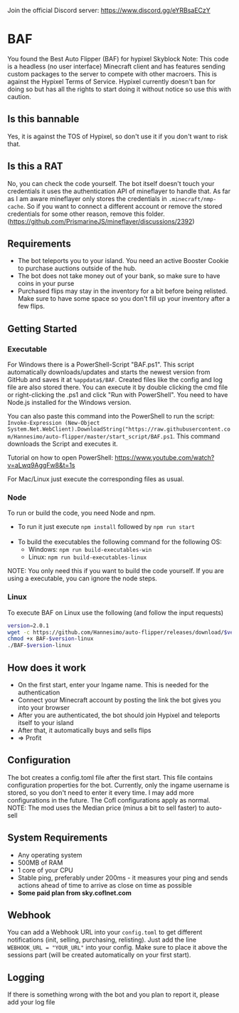 Join the official Discord server:
https://www.discord.gg/eYRBsaECzY

# BAF

You found the Best Auto Flipper (BAF) for hypixel Skyblock
Note: This code is a headless (no user interface) Minecraft client and has features sending custom packages to the server to compete with other macroers. This is against the Hypixel Terms of Service.
Hypixel currently doesn't ban for doing so but has all the rights to start doing it without notice so use this with caution.

## Is this bannable

Yes, it is against the TOS of Hypixel, so don't use it if you don't want to risk that.

## Is this a RAT

No, you can check the code yourself. The bot itself doesn't touch your credentials it uses the authentication API of mineflayer to handle that.
As far as I am aware mineflayer only stores the credentials in `.minecraft/nmp-cache`. So if you want to connect a different account or remove the stored credentials for some other reason, remove this folder. (https://github.com/PrismarineJS/mineflayer/discussions/2392)

## Requirements

-   The bot teleports you to your island. You need an active Booster Cookie to purchase auctions outside of the hub.
-   The bot does not take money out of your bank, so make sure to have coins in your purse
-   Purchased flips may stay in the inventory for a bit before being relisted. Make sure to have some space so you don't fill up your inventory after a few flips.

## Getting Started

### Executable

For Windows there is a PowerShell-Script "BAF.ps1". This script automatically downloads/updates and starts the newest version from GitHub and saves it at `%appdata$/BAF`. Created files like the config and log file are also stored there. You can execute it by double clicking the cmd file or right-clicking the .ps1 and click "Run with PowerShell". You need to have Node.js installed for the Windows version.

You can also paste this command into the PowerShell to run the script: `Invoke-Expression (New-Object System.Net.WebClient).DownloadString("https://raw.githubusercontent.com/Hannesimo/auto-flipper/master/start_script/BAF.ps1`. This command downloads the Script and executes it.

Tutorial on how to open PowerShell: https://www.youtube.com/watch?v=aLwq9AggFw8&t=1s

For Mac/Linux just execute the corresponding files as usual.

### Node

To run or build the code, you need Node and npm.

-   To run it just execute `npm install` followed by `npm run start`<br/><br/>
-   To build the executables the following command for the following OS:
    -   Windows: `npm run build-executables-win`
    -   Linux: `npm run build-executables-linux`

NOTE: You only need this if you want to build the code yourself. If you are using a executable, you can ignore the node steps.

### Linux

To execute BAF on Linux use the following (and follow the input requests)

```bash
version=2.0.1
wget -c https://github.com/Hannesimo/auto-flipper/releases/download/$version/BAF-$version-linux
chmod +x BAF-$version-linux
./BAF-$version-linux
```

## How does it work

-   On the first start, enter your Ingame name. This is needed for the authentication
-   Connect your Minecraft account by posting the link the bot gives you into your browser
-   After you are authenticated, the bot should join Hypixel and teleports itself to your island
-   After that, it automatically buys and sells flips
-   => Profit

## Configuration

The bot creates a config.toml file after the first start. This file contains configuration properties for the bot. Currently, only the ingame username is stored, so you don't need to enter it every time. I may add more configurations in the future. The Cofl configurations apply as normal.
<br/> NOTE: The mod uses the Median price (minus a bit to sell faster) to auto-sell

## System Requirements

-   Any operating system
-   500MB of RAM
-   1 core of your CPU
-   Stable ping, preferably under 200ms - it measures your ping and sends actions ahead of time to arrive as close on time as possible
-   **Some paid plan from sky.coflnet.com**

## Webhook

You can add a Webhook URL into your `config.toml` to get different notifications (init, selling, purchasing, relisting).
Just add the line `WEBHOOK_URL = "YOUR_URL"` into your config. Make sure to place it above the sessions part (will be created automatically on your first start).

## Logging

If there is something wrong with the bot and you plan to report it, please add your log file
